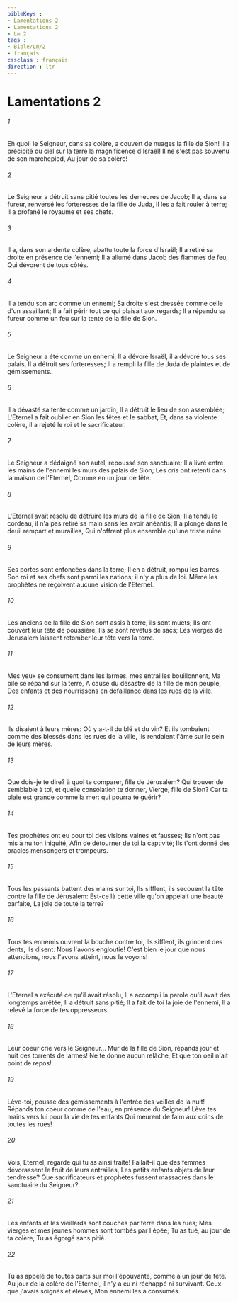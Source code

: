 ```yaml
---
bibleKeys : 
- Lamentations 2
- Lamentations 2
- Lm 2
tags : 
- Bible/Lm/2
- français
cssclass : français
direction : ltr
---
```


# Lamentations 2

###### 1
Eh quoi! le Seigneur, dans sa colère, a couvert de nuages la fille de Sion! Il a précipité du ciel sur la terre la magnificence d'Israël! Il ne s'est pas souvenu de son marchepied, Au jour de sa colère!
###### 2
Le Seigneur a détruit sans pitié toutes les demeures de Jacob; Il a, dans sa fureur, renversé les forteresses de la fille de Juda, Il les a fait rouler à terre; Il a profané le royaume et ses chefs.
###### 3
Il a, dans son ardente colère, abattu toute la force d'Israël; Il a retiré sa droite en présence de l'ennemi; Il a allumé dans Jacob des flammes de feu, Qui dévorent de tous côtés.
###### 4
Il a tendu son arc comme un ennemi; Sa droite s'est dressée comme celle d'un assaillant; Il a fait périr tout ce qui plaisait aux regards; Il a répandu sa fureur comme un feu sur la tente de la fille de Sion.
###### 5
Le Seigneur a été comme un ennemi; Il a dévoré Israël, il a dévoré tous ses palais, Il a détruit ses forteresses; Il a rempli la fille de Juda de plaintes et de gémissements.
###### 6
Il a dévasté sa tente comme un jardin, Il a détruit le lieu de son assemblée; L'Eternel a fait oublier en Sion les fêtes et le sabbat, Et, dans sa violente colère, il a rejeté le roi et le sacrificateur.
###### 7
Le Seigneur a dédaigné son autel, repoussé son sanctuaire; Il a livré entre les mains de l'ennemi les murs des palais de Sion; Les cris ont retenti dans la maison de l'Eternel, Comme en un jour de fête.
###### 8
L'Eternel avait résolu de détruire les murs de la fille de Sion; Il a tendu le cordeau, il n'a pas retiré sa main sans les avoir anéantis; Il a plongé dans le deuil rempart et murailles, Qui n'offrent plus ensemble qu'une triste ruine.
###### 9
Ses portes sont enfoncées dans la terre; Il en a détruit, rompu les barres. Son roi et ses chefs sont parmi les nations; il n'y a plus de loi. Même les prophètes ne reçoivent aucune vision de l'Eternel.
###### 10
Les anciens de la fille de Sion sont assis à terre, ils sont muets; Ils ont couvert leur tête de poussière, Ils se sont revêtus de sacs; Les vierges de Jérusalem laissent retomber leur tête vers la terre.
###### 11
Mes yeux se consument dans les larmes, mes entrailles bouillonnent, Ma bile se répand sur la terre, A cause du désastre de la fille de mon peuple, Des enfants et des nourrissons en défaillance dans les rues de la ville.
###### 12
Ils disaient à leurs mères: Où y a-t-il du blé et du vin? Et ils tombaient comme des blessés dans les rues de la ville, Ils rendaient l'âme sur le sein de leurs mères.
###### 13
Que dois-je te dire? à quoi te comparer, fille de Jérusalem? Qui trouver de semblable à toi, et quelle consolation te donner, Vierge, fille de Sion? Car ta plaie est grande comme la mer: qui pourra te guérir?
###### 14
Tes prophètes ont eu pour toi des visions vaines et fausses; Ils n'ont pas mis à nu ton iniquité, Afin de détourner de toi la captivité; Ils t'ont donné des oracles mensongers et trompeurs.
###### 15
Tous les passants battent des mains sur toi, Ils sifflent, ils secouent la tête contre la fille de Jérusalem: Est-ce là cette ville qu'on appelait une beauté parfaite, La joie de toute la terre?
###### 16
Tous tes ennemis ouvrent la bouche contre toi, Ils sifflent, ils grincent des dents, Ils disent: Nous l'avons engloutie! C'est bien le jour que nous attendions, nous l'avons atteint, nous le voyons!
###### 17
L'Eternel a exécuté ce qu'il avait résolu, Il a accompli la parole qu'il avait dès longtemps arrêtée, Il a détruit sans pitié; Il a fait de toi la joie de l'ennemi, Il a relevé la force de tes oppresseurs.
###### 18
Leur coeur crie vers le Seigneur... Mur de la fille de Sion, répands jour et nuit des torrents de larmes! Ne te donne aucun relâche, Et que ton oeil n'ait point de repos!
###### 19
Lève-toi, pousse des gémissements à l'entrée des veilles de la nuit! Répands ton coeur comme de l'eau, en présence du Seigneur! Lève tes mains vers lui pour la vie de tes enfants Qui meurent de faim aux coins de toutes les rues!
###### 20
Vois, Eternel, regarde qui tu as ainsi traité! Fallait-il que des femmes dévorassent le fruit de leurs entrailles, Les petits enfants objets de leur tendresse? Que sacrificateurs et prophètes fussent massacrés dans le sanctuaire du Seigneur?
###### 21
Les enfants et les vieillards sont couchés par terre dans les rues; Mes vierges et mes jeunes hommes sont tombés par l'épée; Tu as tué, au jour de ta colère, Tu as égorgé sans pitié.
###### 22
Tu as appelé de toutes parts sur moi l'épouvante, comme à un jour de fête. Au jour de la colère de l'Eternel, il n'y a eu ni réchappé ni survivant. Ceux que j'avais soignés et élevés, Mon ennemi les a consumés.
